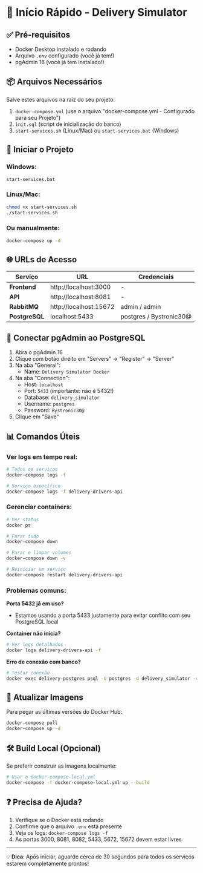 # 🚀 Início Rápido - Delivery Simulator

## ✅ Pré-requisitos
- Docker Desktop instalado e rodando
- Arquivo `.env` configurado (você já tem!)
- pgAdmin 16 (você já tem instalado!)

## 📦 Arquivos Necessários

Salve estes arquivos na raiz do seu projeto:
1. `docker-compose.yml` (use o arquivo "docker-compose.yml - Configurado para seu Projeto")
2. `init.sql` (script de inicialização do banco)
3. `start-services.sh` (Linux/Mac) ou `start-services.bat` (Windows)

## 🎯 Iniciar o Projeto

### Windows:
```batch
start-services.bat
```

### Linux/Mac:
```bash
chmod +x start-services.sh
./start-services.sh
```

### Ou manualmente:
```bash
docker-compose up -d
```

## 🌐 URLs de Acesso

| Serviço | URL | Credenciais |
|---------|-----|-------------|
| **Frontend** | http://localhost:3000 | - |
| **API** | http://localhost:8081 | - |
| **RabbitMQ** | http://localhost:15672 | admin / admin |
| **PostgreSQL** | localhost:5433 | postgres / Bystronic30@ |

## 🔧 Conectar pgAdmin ao PostgreSQL

1. Abra o pgAdmin 16
2. Clique com botão direito em "Servers" → "Register" → "Server"
3. Na aba "General":
   - Name: `Delivery Simulator Docker`
4. Na aba "Connection":
   - Host: `localhost`
   - Port: `5433` (importante: não é 5432!)
   - Database: `delivery_simulator`
   - Username: `postgres`
   - Password: `Bystronic30@`
5. Clique em "Save"

## 📊 Comandos Úteis

### Ver logs em tempo real:
```bash
# Todos os serviços
docker-compose logs -f

# Serviço específico
docker-compose logs -f delivery-drivers-api
```

### Gerenciar containers:
```bash
# Ver status
docker ps

# Parar tudo
docker-compose down

# Parar e limpar volumes
docker-compose down -v

# Reiniciar um serviço
docker-compose restart delivery-drivers-api
```

### Problemas comuns:

**Porta 5432 já em uso?**
- Estamos usando a porta 5433 justamente para evitar conflito com seu PostgreSQL local

**Container não inicia?**
```bash
# Ver logs detalhados
docker logs delivery-drivers-api -f
```

**Erro de conexão com banco?**
```bash
# Testar conexão
docker exec delivery-postgres psql -U postgres -d delivery_simulator -c "SELECT 1"
```

## 🔄 Atualizar Imagens

Para pegar as últimas versões do Docker Hub:
```bash
docker-compose pull
docker-compose up -d
```

## 🛠️ Build Local (Opcional)

Se preferir construir as imagens localmente:
```bash
# Usar o docker-compose-local.yml
docker-compose -f docker-compose-local.yml up --build
```

## ❓ Precisa de Ajuda?

1. Verifique se o Docker está rodando
2. Confirme que o arquivo `.env` está presente
3. Veja os logs: `docker-compose logs -f`
4. As portas 3000, 8081, 8082, 5433, 5672, 15672 devem estar livres

---

💡 **Dica**: Após iniciar, aguarde cerca de 30 segundos para todos os serviços estarem completamente prontos!